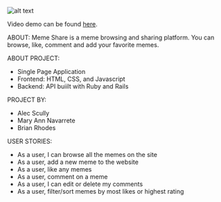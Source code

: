 ![alt text](https://i.imgur.com/rpG0pVW.gif)

Video demo can be found [here](https://www.youtube.com/watch?v=YNdfQNBu2DI).

ABOUT: 
Meme Share is a meme browsing and sharing platform. 
You can browse, like, comment and add your favorite memes. 


ABOUT PROJECT: 
* Single Page Application
* Frontend: HTML, CSS, and Javascript 
* Backend: API buiilt with Ruby and Rails

PROJECT BY: 
* Alec Scully
* Mary Ann Navarrete
* Brian Rhodes 

USER STORIES: 
* As a user, I can browse all the memes on the site
* As a user, add a new meme to the website 
* As a user, like any memes
* As a user, comment on a meme
* As a user, I can edit or delete my comments 
* As a user, filter/sort memes by most likes or highest rating


